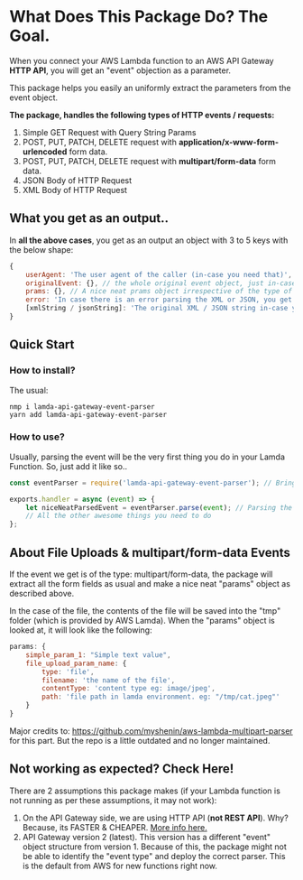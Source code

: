 # What Does This Package Do? The Goal.
When you connect your AWS Lambda function to an AWS API Gateway **HTTP API**, you will get an "event" objection as a parameter.

This package helps you easily an uniformly extract the parameters from the event object. 

**The package, handles the following types of HTTP events / requests:**

 1. Simple GET Request with Query String Params
 2. POST, PUT, PATCH, DELETE request with **application/x-www-form-urlencoded** form data.
 3. POST, PUT, PATCH, DELETE request with **multipart/form-data** form data.
 4. JSON Body of HTTP Request
 5. XML Body of HTTP Request

## What you get as an output..

In **all the above cases**, you get as an output an object with 3 to 5 keys with the below shape:
```javascript
{
	userAgent: 'The user agent of the caller (in-case you need that)',
	originalEvent: {}, // the whole original event object, just in-case.
	prams: {}, // A nice neat prams object irrespective of the type of input HTTP event.
	error: 'In case there is an error parsing the XML or JSON, you get an error here.',
	[xmlString / jsonString]: 'The original XML / JSON string in-case you need that and are not happy with the parsing.' 
}
```
## Quick Start
### How to install?
The usual:
```
nmp i lamda-api-gateway-event-parser
yarn add lamda-api-gateway-event-parser
```
### How to use?
Usually, parsing the event will be the very first thing you do in your Lamda Function. So, just add it like so..
```javascript
const eventParser = require('lamda-api-gateway-event-parser'); // Bring it in.

exports.handler = async (event) => {
	let niceNeatParsedEvent = eventParser.parse(event); // Parsing the event.
    // All the other awesome things you need to do
};
```
## About File Uploads & multipart/form-data Events

If the event we get is of the type: multipart/form-data, the package will extract all the form fields as usual and make a nice neat "params" object as described above.

In the case of the file, the contents of the file will be saved into the "tmp" folder (which is provided by AWS Lamda). When the "params" object is looked at, it will look like the following:

```javascript
params: {
	simple_param_1: "Simple text value",
	file_upload_param_name: {
		type: 'file',
		filename: 'the name of the file',
		contentType: 'content type eg: image/jpeg',
		path: 'file path in lamda environment. eg: "/tmp/cat.jpeg"'
	}
}
```

Major credits to: https://github.com/myshenin/aws-lambda-multipart-parser for this part. But the repo is a little outdated and no longer maintained.

## Not working as expected? Check Here!
There are 2 assumptions this package makes (if your Lambda function is not running as per these assumptions, it may not work):

 1. On the API Gateway side, we are using HTTP API (**not REST API**). Why? Because, its FASTER & CHEAPER. [More info here.](https://aws.amazon.com/about-aws/whats-new/2019/12/amazon-api-gateway-offers-faster-cheaper-simpler-apis-using-http-apis-preview/)
 2. API Gateway version 2 (latest). This version has a different "event" object structure from version 1. Because of this, the package might not be able to identify the "event type" and deploy the correct parser. This is the default from AWS for new functions right now.
